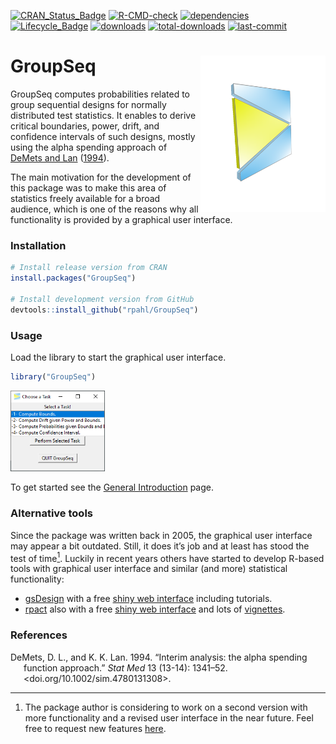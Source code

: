 
<!-- README.md is generated from README.Rmd. Please edit that file -->
<!-- badges: start -->

[![CRAN_Status_Badge](https://www.r-pkg.org/badges/version/GroupSeq)](https://cran.r-project.org/package=GroupSeq)
[![R-CMD-check](https://github.com/rpahl/GroupSeq/workflows/R-CMD-check/badge.svg)](https://github.com/rpahl/GroupSeq/actions)
[![dependencies](https://tinyverse.netlify.com/badge/GroupSeq)](https://CRAN.R-project.org/package=GroupSeq)
[![Lifecycle_Badge](https://img.shields.io/badge/lifecycle-stable-green.svg)](https://cran.r-project.org/package=GroupSeq)
[![downloads](https://cranlogs.r-pkg.org/badges/GroupSeq?color=3aa9e8)](https://www.r-pkg.org:443/pkg/GroupSeq)
[![total-downloads](http://cranlogs.r-pkg.org/badges/grand-total/GroupSeq)](https://cran.r-project.org/package=GroupSeq)
[![last-commit](https://img.shields.io/github/last-commit/rpahl/GroupSeq)](https://cran.r-project.org/package=GroupSeq)

<!-- badges: end -->

# GroupSeq <img src="man/figures/logo3D.png" align="right" width="200" height="250"/>

GroupSeq computes probabilities related to group sequential designs for
normally distributed test statistics. It enables to derive critical
boundaries, power, drift, and confidence intervals of such designs,
mostly using the alpha spending approach of [DeMets and
Lan](#ref-pmid7973215) ([1994](#ref-pmid7973215)).

The main motivation for the development of this package was to make this
area of statistics freely available for a broad audience, which is one
of the reasons why all functionality is provided by a graphical user
interface.

### Installation

``` r
# Install release version from CRAN
install.packages("GroupSeq")

# Install development version from GitHub
devtools::install_github("rpahl/GroupSeq")
```

### Usage

Load the library to start the graphical user interface.

``` r
library("GroupSeq")
```

<img src="man/figures/menu-after-load.png" width="30%" />

<br>

To get started see the [General
Introduction](https://rpahl.github.io/GroupSeq/articles/GroupSeq.html)
page.

### Alternative tools

Since the package was written back in 2005, the graphical user interface
may appear a bit outdated. Still, it does it’s job and at least has
stood the test of time[<sup>1</sup>](#refs). Luckily in recent years
others have started to develop R-based tools with graphical user
interface and similar (and more) statistical functionality:

-   [gsDesign](https://CRAN.R-project.org/package=gsDesign) with a free
    [shiny web interface](https://gsdesign.shinyapps.io/prod/) including
    tutorials.
-   [rpact](https://CRAN.R-project.org/package=rpact) also with a free
    [shiny web interface](https://rpact.shinyapps.io/public) and lots of
    [vignettes](https://www.rpact.com/vignettes).

### References

<div id="refs" class="references csl-bib-body hanging-indent">

<div id="ref-pmid7973215" class="csl-entry">

DeMets, D. L., and K. K. Lan. 1994. “<span class="nocase">Interim
analysis: the alpha spending function approach</span>.” *Stat Med* 13
(13-14): 1341–52. <doi.org/10.1002/sim.4780131308>.

</div>

</div>

------------------------------------------------------------------------

1.  The package author is considering to work on a second version with
    more functionality and a revised user interface in the near future.
    Feel free to request new features
    [here](https://github.com/rpahl/GroupSeq/issues).
